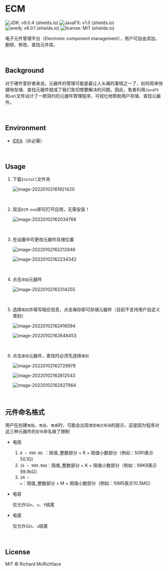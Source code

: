 # ECM

![JDK: v9.0.4 (shields.io)](https://img.shields.io/badge/JDK-v9.0.4-green) ![JavaFX: v1.0 (shields.io)](https://img.shields.io/badge/JavaFX-v1.0-green) ![exe4j: v6.0.1 (shields.io)](https://img.shields.io/badge/exe4j-v6.0.1-yellow) ![license: MIT (shields.io)](https://img.shields.io/badge/license-MIT-blue)

电子元件管理平台（Electronic component management），用户可自由添加、删除、修改、查找元件库。

<br>

## Background

对于硬件爱好者来说，元器件的管理可能是最让人头痛的事情之一了，如何简单快捷地存储、查找元器件就成了我们急切想要解决的问题。因此，笔者利用`JavaFX`和`xml`文件设计了一款简约的元器件管理程序，可视化地帮助用户存储、查找元器件。

<br>

## Environment

- [IDEA](https://www.jetbrains.com/idea/)（非必需）

<br>

## Usage

1. 下载`Install`文件夹

   ![image-20220102161921420](https://s2.loli.net/2022/01/02/8gWKJvNYP1ljVwy.png)

   <br>

2. 双击`ECM.exe`即可打开应用，无需安装！

   ![image-20220102162034768](https://s2.loli.net/2022/01/02/jIkny2XYWoJtzOE.png)

   <br>

3. 在设置中可更改元器件存储位置

   ![image-20220102162212846](https://s2.loli.net/2022/01/02/CplfwBdmSs6kLZI.png)

   ![image-20220102162234342](https://s2.loli.net/2022/01/02/NiSK4Xk5VFwuZRO.png)

   <br>

4. 点击`添加`元器件

   ![image-20220102162314255](https://s2.loli.net/2022/01/02/vZYSbQ3lP56utfN.png)

   <br>

5. 选择`类别`并填写相应信息，点击保存即可存储元器件（目前不支持用户自定义类别）

   ![image-20220102162416594](https://s2.loli.net/2022/01/02/ilCnxRr6FgkT8QX.png)

   ![image-20220102162648453](https://s2.loli.net/2022/01/02/NvZoymVI3f7D592.png)

   <br>

6. 点击`查找`元器件，查找时必须先选择`类别`

   ![image-20220102162729978](https://s2.loli.net/2022/01/02/t1QWLvlIbPo7SEJ.png)

   ![image-20220102162812543](https://s2.loli.net/2022/01/02/xHEDAfU5w1Zsehd.png)

   ![image-20220102162827964](https://s2.loli.net/2022/01/02/ouD5WHrOtMqwmyh.png)

   <br>

## 元件命名格式

用户在创建`电阻`、`电容`、`电感`时，可能会出现`类型格式有误`的提示，这是因为程序对这三种元器件的`型号`命名做了限制

- 电阻
  1. `0 ~ 999.9Ω `：阻值_整数部分 + R + 阻值小数部分（例如：50R1表示50.1Ω）
  1. `1k ~ 999.9kΩ`：阻值_整数部分 + K + 阻值小数部分（例如：99K9表示99.9kΩ）
  1. `1M ~ ∞`：阻值_整数部分 + M + 阻值小数部分（例如：10M5表示10.5MΩ）
  
- 电容

  仅允许以`n`、`u`、`f`结尾

- 电感

  仅允许以`n`、`u`结尾

  <br>

## License

MIT © Richard McRichface


​     
​      